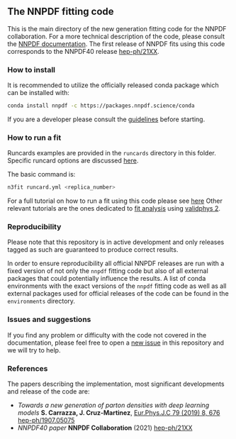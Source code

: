 ## The NNPDF fitting code

This is the main directory of the new generation fitting code for the NNPDF collaboration.
For a more technical description of the code, please consult the [NNPDF documentation](https://docs.nnpdf.science/n3fit/methodology.html).
The first release of NNPDF fits using this code corresponds to the NNPDF40 release [hep-ph/21XX]().

### How to install

It is recommended to utilize the officially released conda package which can be installed with:

```bash
conda install nnpdf -c https://packages.nnpdf.science/conda
```

If you are a developer please consult the [guidelines](https://docs.nnpdf.science/get-started/rules.html) before starting.

### How to run a fit

Runcards examples are provided in the `runcards` directory in this folder.
Specific runcard options are discussed [here](https://docs.nnpdf.science/n3fit/runcard_detailed.html).

The basic command is:

```bash
n3fit runcard.yml <replica_number>
```

For a full tutorial on how to run a fit using this code please see [here](https://docs.nnpdf.science/tutorials/run-fit.html)
Other relevant tutorials are the ones dedicated to [fit analysis](https://docs.nnpdf.science/tutorials/index.html#analysing-results) using [validphys 2](https://docs.nnpdf.science/vp/index.html).

### Reproducibility

Please note that this repository is in active development and only releases tagged as such are guaranteed to produce correct results.

In order to ensure reproducibility all official NNPDF releases are run with a fixed version of not only the `nnpdf` fitting code but also
of all external packages that could potentially influence the results.
A list of conda environments with the exact versions of the `nnpdf` fitting code as well as all external packages used for official releases
of the code can be found in the `environments` directory.

### Issues and suggestions

If you find any problem or difficulty with the code not covered in the documentation, please
feel free to open a [new issue](https://github.com/NNPDF/nnpdf/issues/new/) in this repository and we will try to help.

### References

The papers describing the implementation, most significant developments and release of the code are:

- _Towards a new generation of parton densities with deep learning models_
**S. Carrazza, J. Cruz-Martinez**, [Eur.Phys.J.C 79 (2019) 8, 676](https://doi.org/10.1140/epjc/s10052-019-7197-2) [hep-ph/1907.05075](https://arxiv.org/pdf/1907.05075.pdf)
- _NNPDF40 paper_
**NNPDF Collaboration** (2021) [hep-ph/21XX]()
